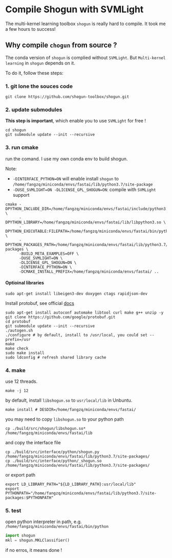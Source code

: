 # Compile Shogun with SVMLight 


The multi-kernel learning toolbox `shogun` is really hard to compile. It took me a few hours to success!

## Why compile `chogun` from source ?

The conda version of `shogun` is complied without `SVMLight`. But `Multi-kernel learning` in `shogun` depends on it.

To do it, follow these steps:
### 1. git lone the souces code

```shell
git clone https://github.com/shogun-toolbox/shogun.git
```
### 2. update submodules 
**This step is important**, which enable you to use `SVMLight` for free !
```shell
cd shogun
git submodule update --init --recursive
```
### 3. run cmake
run the comand. I use my own conda env to build shogun.

Note:
- `-DINTERFACE_PYTHON=ON` will enable install `shogun` to `/home/fangzq/miniconda/envs/fastai/lib/python3.7/site-package`
- `-DUSE_SVMLIGHT=ON -DLICENSE_GPL_SHOGUN=ON`: compile with `SVMLight` support
```shell
cmake -DPYTHON_INCLUDE_DIR=/home/fangzq/miniconda/envs/fastai/include/python3.7m \
      -DPYTHON_LIBRARY=/home/fangzq/miniconda/envs/fastai/lib/libpython3.so \
      -DPYTHON_EXECUTABLE:FILEPATH=/home/fangzq/miniconda/envs/fastai/bin/python \
      -DPYTHON_PACKAGES_PATH=/home/fangzq/miniconda/envs/fastai/lib/python3.7/site-packages \
      -BUILD_META_EXAMPLES=OFF \
      -DUSE_SVMLIGHT=ON \
      -DLICENSE_GPL_SHOGUN=ON \
      -DINTERFACE_PYTHON=ON \ 
      -DCMAKE_INSTALL_PREFIX=/home/fangzq/miniconda/envs/fastai/ ..
```


#### Optioinal libraries
```shell
sudo apt-get install libeigen3-dev doxygen ctags rapidjson-dev
```

Install protobuf, see official [docs](https://github.com/protocolbuffers/protobuf/blob/master/src/README.md)
```shell
sudo apt-get install autoconf automake libtool curl make g++ unzip -y
git clone https://github.com/google/protobuf.git
cd protobuf
git submodule update --init --recursive
./autogen.sh
./configure # by default, install to /usr/local, you could set --prefix=/usr
make
make check
sudo make install
sudo ldconfig # refresh shared library cache
```
### 4. make
use 12 threads.
```
make -j 12
```
by default, install `libshogun.so` to `usr/local/lib` in Unbuntu.
```shell
make install # DESDIR=/home/fangzq/miniconda/envs/fastai/
```
you may need to copy `libshogun.so` to your python path
```shell
cp ./build/src/shogun/libshogun.so* /home/fangzq/miniconda/envs/fastai/lib
```
and copy the interface file
```shell
cp ./build/src/interface/python/shogun.py /home/fangzq/miniconda/envs/fastai/lib/python3.7/site-packages/
cp ./build/src/interface/python/_shogun.so /home/fangzq/miniconda/envs/fastai/lib/python3.7/site-packages/
```

or export path 
```shell
export LD_LIBRARY_PATH="${LD_LIBRARY_PATH}:usr/local/lib"
export PYTHONPATH="/home/fangzq/miniconda/envs/fastai/lib/python3.7/site-packages:$PYTHONPATH"
```
### 5. test
open python interpreter in path, e.g. `/home/fangzq/miniconda/envs/fastai/bin/python`
```python
import shogun
mkl = shogun.MKLClassifier()
```
if no erros, it means done !
